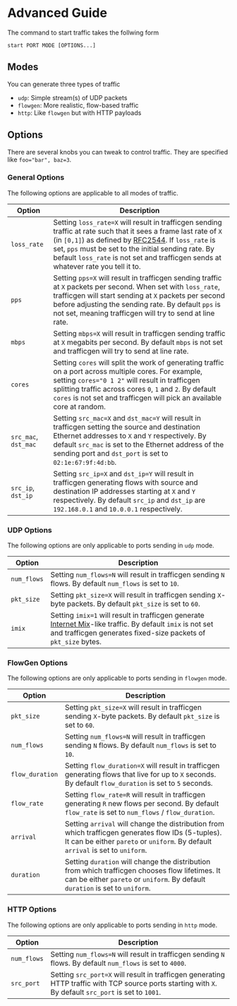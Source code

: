 # Advanced Guide

The command to start traffic takes the follwing form

```
start PORT MODE [OPTIONS...]
```

## Modes

You can generate three types of traffic
+ `udp`: Simple stream(s) of UDP packets
+ `flowgen`: More realistic, flow-based traffic
+ `http`: Like `flowgen` but with HTTP payloads

## Options 

There are several knobs you can tweak to control traffic. They are specified
like `foo="bar", baz=3`.

### General Options

The following options are applicable to all modes of traffic.

Option | Description
------ | -----------
`loss_rate` | Setting `loss_rate=X` will result in trafficgen sending traffic at rate such that it sees a frame last rate of `X` (in `[0,1]`) as defined by [RFC2544](https://tools.ietf.org/html/rfc2544#section-26.3). If `loss_rate` is set, `pps` must be set to the initial sending rate. By befault `loss_rate` is not set and trafficgen sends at whatever rate you tell it to.
`pps` | Setting `pps=X` will result in trafficgen sending traffic at `X` packets per second. When set with `loss_rate`, trafficgen will start sending at `X` packets per second before adjusting the sending rate. By default `pps` is not set, meaning trafficgen will try to send at line rate.
`mbps` | Setting `mbps=X` will result in trafficgen sending traffic at `X` megabits per second. By default `mbps` is not set and trafficgen will try to send at line rate.
`cores` | Setting `cores` will split the work of generating traffic on a port across multiple cores. For example, setting `cores="0 1 2"` will result in trafficgen splitting traffic across cores `0`, `1` and `2`. By default `cores` is not set and trafficgen will pick an available core at random.
`src_mac`, `dst_mac` | Setting `src_mac=X` and `dst_mac=Y` will result in trafficgen setting the source and destination Ethernet addresses to `X` and `Y` respectively. By default `src_mac` is set to the Ethernet address of the sending port and `dst_port` is set to `02:1e:67:9f:4d:bb`.
`src_ip`, `dst_ip` | Setting `src_ip=X` and `dst_ip=Y` will result in trafficgen generating flows with source and destination IP addresses starting at `X` and `Y` respectively. By default `src_ip` and `dst_ip` are `192.168.0.1` and `10.0.0.1` respectively.

### UDP Options

The following options are only applicable to ports sending in `udp` mode.

Option | Description
------ | -----------
`num_flows` | Setting `num_flows=N` will result in trafficgen sending `N` flows. By default `num_flows` is set to `10`.
`pkt_size` | Setting `pkt_size=X` will result in trafficgen sending `X`-byte packets. By default `pkt_size` is set to `60`.
`imix` | Setting `imix=1` will result in trafficgen generate [Internet Mix](https://en.wikipedia.org/wiki/Internet_Mix)-like traffic. By default `imix` is not set and trafficgen generates fixed-size packets of `pkt_size` bytes.

### FlowGen Options

The following options are only applicable to ports sending in `flowgen` mode.

Option | Description
------ | -----------
`pkt_size` | Setting `pkt_size=X` will result in trafficgen sending `X`-byte packets. By default `pkt_size` is set to `60`.
`num_flows` | Setting `num_flows=N` will result in trafficgen sending `N` flows. By default `num_flows` is set to `10`.
`flow_duration` | Setting `flow_duration=X` will result in trafficgen generating flows that live for up to `X` seconds. By default `flow_duration` is set to `5` seconds.
`flow_rate` | Setting `flow_rate=R` will result in trafficgen generating `R` new flows per second. By default `flow_rate` is set to `num_flows` / `flow_duration`.
`arrival` | Setting `arrival` will change the distribution from which trafficgen generates flow IDs (5-tuples). It can be either `pareto` or `uniform`. By default `arrival` is set to `uniform`.
|`duration` | Setting `duration` will change the distribution from which trafficgen chooses flow lifetimes. It can be either `pareto` or `uniform`. By default `duration` is set to `uniform`.|

### HTTP Options

The following options are only applicable to ports sending in `http` mode.

Option | Description
------ | -----------
`num_flows` | Setting `num_flows=N` will result in trafficgen sending `N` flows. By default `num_flows` is set to `4000`.
`src_port` | Setting `src_port=X` will result in trafficgen generating HTTP traffic with TCP source ports starting with `X`. By default `src_port` is set to `1001`.
